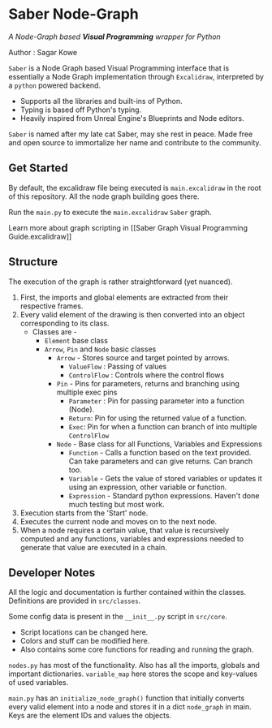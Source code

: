 # Saber Node-Graph
*A Node-Graph based **Visual Programming** wrapper for Python*

Author : Sagar Kowe 

`Saber` is a Node Graph based Visual Programming interface that is essentially a Node Graph implementation through `Excalidraw`, interpreted by a `python` powered backend. 

- Supports all the libraries and built-ins of Python.
- Typing is based off Python's typing.
- Heavily inspired from Unreal Engine's Blueprints and Node editors.

`Saber` is named after my late cat Saber, may she rest in peace. Made free and open source to immortalize her name and contribute to the community.

## Get Started
By default, the excalidraw file being executed is `main.excalidraw` in the root of this repository. All the node graph building goes there.

Run the `main.py` to execute the `main.excalidraw` `Saber` graph.

Learn more about graph scripting in [[Saber Graph Visual Programming Guide.excalidraw]]

## Structure
The execution of the graph is rather straightforward (yet nuanced).

1. First, the imports and global elements are extracted from their respective frames.
2. Every valid element of the drawing is then converted into an object corresponding to its class.
	- Classes are - 
		- `Element` base class
		- `Arrow`, `Pin` and `Node` basic classes
			- `Arrow` - Stores source and target pointed by arrows.
				 - `ValueFlow` : Passing of values
				 - `ControlFlow` : Controls where the control flows
			- `Pin` - Pins for parameters, returns and branching using multiple exec pins
				- `Parameter` : Pin for passing parameter into a function (Node).
				- `Return`: Pin for using the returned value of a function.
				- `Exec`: Pin for when a function can branch of into multiple `ControlFlow`
			- `Node` - Base class for all Functions, Variables and Expressions
				- `Function` - Calls a function based on the text provided. Can take parameters and can give returns. Can branch too.
				- `Variable` - Gets the value of stored variables or updates it using an expression, other variable or function.
				- `Expression` - Standard python expressions. Haven't done much testing but most work.
3. Execution starts from the 'Start' node. 
4. Executes the current node and moves on to the next node.
5. When a node requires a certain value, that value is recursively computed and any functions, variables and expressions needed to generate that value are executed in a chain.

## Developer Notes
All the logic and documentation is further contained within the classes. Definitions are provided in `src/classes`.

Some config data is present in the `__init__.py` script in `src/core`. 
- Script locations can be changed here.
- Colors and stuff can be modified here.
- Also contains some core functions for reading and running the graph.

`nodes.py` has most of the functionality. Also has all the imports, globals and important dictionaries. `variable_map` here stores the scope and key-values of used variables.

`main.py` has an `initialize_node_graph()` function that initially converts every valid element into a node and stores it in a dict `node_graph` in main. Keys are the element IDs and values the objects.